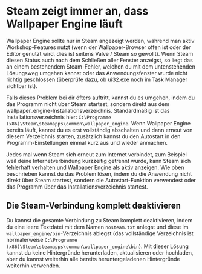 # Steam zeigt immer an, dass Wallpaper Engine läuft
Wallpaper Engine sollte nur in Steam angezeigt werden, während man aktiv Workshop-Features nutzt (wenn der Wallpaper-Browser offen ist oder der Editor genutzt wird, dies ist seitens Valve / Steam so gewollt). Wenn Steam diesen Status auch nach dem Schließen aller Fenster anzeigst, so liegt das an einem bestehendem Steam-Fehler, welchen du mit dem untenstehenden Lösungsweg umgehen kannst oder das Anwendungsfenster wurde nicht richtig geschlossen (überprüfe dazu, ob ui32.exe noch im Task Manager sichtbar ist).

Falls dieses Problem bei dir öfters auftritt, kannst du es umgehen, indem du das Programm nicht über Steam startest, sondern direkt aus dem wallpaper_engine-Installationsverzeichnis. Standardmäßig ist das Installationsverzeichnis hier: `C:\Programme (x86)\Steam\steamapps\common\wallpaper_engine`. Wenn Wallpaper Engine bereits läuft, kannst du es erst vollständig abschalten und dann erneut von diesem Verzeichnis starten, zusätzlich kannst du den Autostart in den Programm-Einstellungen einmal kurz aus und wieder anmachen.

Jedes mal wenn Steam sich erneut zum Internet verbindet, zum Beispiel weil deine Internetverbindung kurzzeitig getrennt wurde, kann Steam sich fehlerhaft verhalten und Wallpaper Engine als aktiv anzeigen. Wie oben beschrieben kannst du das Problem lösen, indem du die Anwendung nicht direkt über Steam startest, sondern die Autostart-Funktion verwendest oder das Programm über das Installationsverzeichnis startest.

## Die Steam-Verbindung komplett deaktivieren
Du kannst die gesamte Verbindung zu Steam komplett deaktivieren, indem du eine leere Textdatei mit dem Namen `nosteam.txt` anlegst und diese im `wallpaper_engine/bin`-Verzeichnis ablegst (das vollständige Verzeichnis ist normalerweise `C:\Programme (x86)\Steam\steamapps\common\wallpaper_engine\bin`). Mit dieser Lösung kannst du keine Hintergründe herunterladen, aktualisieren oder hochladen, aber du kannst weiterhin alle bereits heruntergeladenen Hintergründe weiterhin verwenden. 